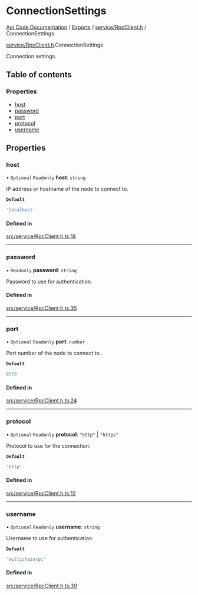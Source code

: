 # ConnectionSettings
[Api Code Documentation](../README.md) / [Exports](../modules.md) / [service/RpcClient.h](../modules/service_RpcClient_h.md) / ConnectionSettings

[service/RpcClient.h](../modules/service_RpcClient_h.md).ConnectionSettings

Connection settings.

## Table of contents

### Properties

- [host](service_RpcClient_h.ConnectionSettings.md#host)
- [password](service_RpcClient_h.ConnectionSettings.md#password)
- [port](service_RpcClient_h.ConnectionSettings.md#port)
- [protocol](service_RpcClient_h.ConnectionSettings.md#protocol)
- [username](service_RpcClient_h.ConnectionSettings.md#username)

## Properties

### host

• `Optional` `Readonly` **host**: `string`

IP address or hostname of the node to connect to.

**`Default`**

```ts
'localhost'
```

#### Defined in

[src/service/RpcClient.h.ts:18](https://github.com/openkfw/TruBudget/blob/92640998/api/src/service/RpcClient.h.ts#L18)

___

### password

• `Readonly` **password**: `string`

Password to use for authentication.

#### Defined in

[src/service/RpcClient.h.ts:35](https://github.com/openkfw/TruBudget/blob/92640998/api/src/service/RpcClient.h.ts#L35)

___

### port

• `Optional` `Readonly` **port**: `number`

Port number of the node to connect to.

**`Default`**

```ts
8570
```

#### Defined in

[src/service/RpcClient.h.ts:24](https://github.com/openkfw/TruBudget/blob/92640998/api/src/service/RpcClient.h.ts#L24)

___

### protocol

• `Optional` `Readonly` **protocol**: ``"http"`` \| ``"https"``

Protocol to use for the connection.

**`Default`**

```ts
'http'
```

#### Defined in

[src/service/RpcClient.h.ts:12](https://github.com/openkfw/TruBudget/blob/92640998/api/src/service/RpcClient.h.ts#L12)

___

### username

• `Optional` `Readonly` **username**: `string`

Username to use for authentication.

**`Default`**

```ts
'multichainrpc'
```

#### Defined in

[src/service/RpcClient.h.ts:30](https://github.com/openkfw/TruBudget/blob/92640998/api/src/service/RpcClient.h.ts#L30)
